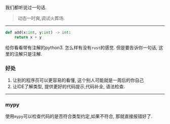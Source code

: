 我们都听说过一句话.
> 动态一时爽,调试火葬场.

---

```python
def add(x:int, y:int) -> int:
    return x + y
```

给你看看带有注解的python3. 怎么样有没有`rust`的感觉. 但是要告诉你一句话, 这里的注解只是注解. 

### 好处
1. 让别的程序员可以更容易的看懂, 这个别人可能就是一周后的你自己
2. 让IDE了解类型, 提供更好的代码提示,代码补全, 语法检查.

---

### mypy
使用`mypy`可以检查代码的是否符合类型约定,如果不符合, 那就直接报错好了.
